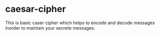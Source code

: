 # caesar-cipher
This is basic caser cipher which helps to encode and decode messages inorder to maintain your secrete messages.
